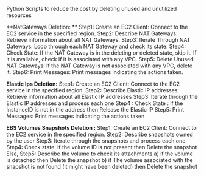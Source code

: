 Python Scripts to reduce the cost by deleting unused and unutilized resources

**NatGateways Deletion: **
Step1: Create an EC2 Client: Connect to the EC2 service in the specified region. 
Step2: Describe NAT Gateways: Retrieve information about all NAT Gateways. 
Step3: Iterate Through NAT Gateways: Loop through each NAT Gateway and check its state. 
Step4: Check State: If the NAT Gateway is in the deleting or deleted state, skip it. If it is available, check if it is associated with any VPC. 
Step5: Delete Unused NAT Gateways: If the NAT Gateway is not associated with any VPC, delete it.
 Step6: Print Messages: Print messages indicating the actions taken.

**Elastic Ips Deletion:**
Step1: Create an EC2 Client: Connect to the EC2 service in the specified region. 
Step2: Describe Elastic IP addresses: Retrieve information about all Elastic IP addresses
Step3: Iterate through the Elastic IP addresses and process each one
Step4 : Check State : if the InstanceID is not in the address then Release the Elastic IP
Step5: Print Messages: Print messages indicating the actions taken

**EBS Volumes Snapshots Deletion :**
Step1: Create an EC2 Client: Connect to the EC2 service in the specified region. 
Step2: Describe snapshots owned by the user
Step3: Iterate through the snapshots and process each one
Step4: Check  state: if the volume ID is not present then Delete the snapshot
	Else,
Step5: Describe the volume to check its attachments
a)	if the volume is detached then Delete the snapshot
b)	if The volume associated with the snapshot is not found (it might have been deleted) then  Delete the snapshot
